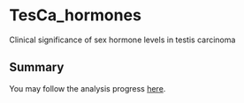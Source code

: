 # TesCa_hormones
Clinical significance of sex hormone levels in testis carcinoma

## Summary

You may follow the analysis progress [here](https://github.com/PiotrTymoszuk/TesCa_hormones/tree/main/report).
